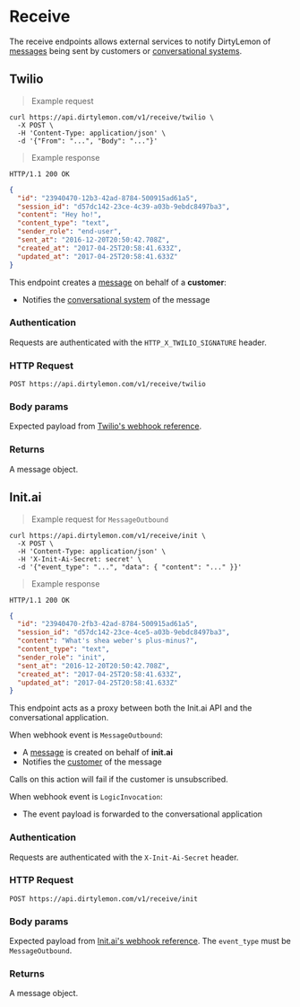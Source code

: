 # Receive

The receive endpoints allows external services to notify DirtyLemon of [messages](#messages) being sent by customers or [conversational systems](...).

## Twilio

> Example request

```shell
curl https://api.dirtylemon.com/v1/receive/twilio \
  -X POST \
  -H 'Content-Type: application/json' \
  -d '{"From": "...", "Body": "..."}'
```

> Example response

```http
HTTP/1.1 200 OK
```

```json
{
  "id": "23940470-12b3-42ad-8784-500915ad61a5",
  "session_id": "d57dc142-23ce-4c39-a03b-9ebdc8497ba3",
  "content": "Hey ho!",
  "content_type": "text",
  "sender_role": "end-user",
  "sent_at": "2016-12-20T20:50:42.708Z",
  "created_at": "2017-04-25T20:58:41.633Z",
  "updated_at": "2017-04-25T20:58:41.633Z"
}
```

This endpoint creates a [message](#messages) on behalf of a __customer__:

- Notifies the [conversational system](...) of the message

### Authentication

Requests are authenticated with the `HTTP_X_TWILIO_SIGNATURE` header.

### HTTP Request

`POST https://api.dirtylemon.com/v1/receive/twilio`

### Body params

Expected payload from [Twilio's webhook reference](...).

### Returns

A message object.


## Init.ai

> Example request for `MessageOutbound`

```shell
curl https://api.dirtylemon.com/v1/receive/init \
  -X POST \
  -H 'Content-Type: application/json' \
  -H 'X-Init-Ai-Secret: secret' \
  -d '{"event_type": "...", "data": { "content": "..." }}'
```

> Example response

```http
HTTP/1.1 200 OK
```

```json
{
  "id": "23940470-2fb3-42ad-8784-500915ad61a5",
  "session_id": "d57dc142-23ce-4ce5-a03b-9ebdc8497ba3",
  "content": "What's shea weber's plus-minus?",
  "content_type": "text",
  "sender_role": "init",
  "sent_at": "2016-12-20T20:50:42.708Z",
  "created_at": "2017-04-25T20:58:41.633Z",
  "updated_at": "2017-04-25T20:58:41.633Z"
}
```

This endpoint acts as a proxy between both the Init.ai API and the conversational application.

When webhook event is `MessageOutbound`:

  - A [message](#messages) is created on behalf of __init.ai__
  - Notifies the [customer](#customers) of the message

<aside class="notice">
  Calls on this action will fail if the customer is unsubscribed.
</aside>

When webhook event is `LogicInvocation`:

  - The event payload is forwarded to the conversational application

### Authentication

Requests are authenticated with the `X-Init-Ai-Secret` header.

### HTTP Request

`POST https://api.dirtylemon.com/v1/receive/init`

### Body params

Expected payload from [Init.ai's webhook reference](https://docs.init.ai/docs/webhooks). The `event_type` must be `MessageOutbound`.

### Returns

A message object.
